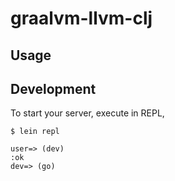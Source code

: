 # graalvm-llvm-clj


## Usage


## Development

To start your server, execute in REPL,

```
$ lein repl

user=> (dev)
:ok
dev=> (go)
```

